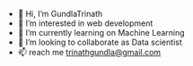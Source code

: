 - 👋 Hi, I’m GundlaTrinath
- 👀 I’m interested in web development
- 🌱 I’m currently learning on Machine Learning
- 💞️ I’m looking to collaborate as Data scientist
- 📫 reach me trinathgundla@gmail.com

<!---
GundlaTrinath/GundlaTrinath is a ✨ special ✨ repository because its `README.md` (this file) appears on your GitHub profile.
You can click the Preview link to take a look at your changes.
--->

